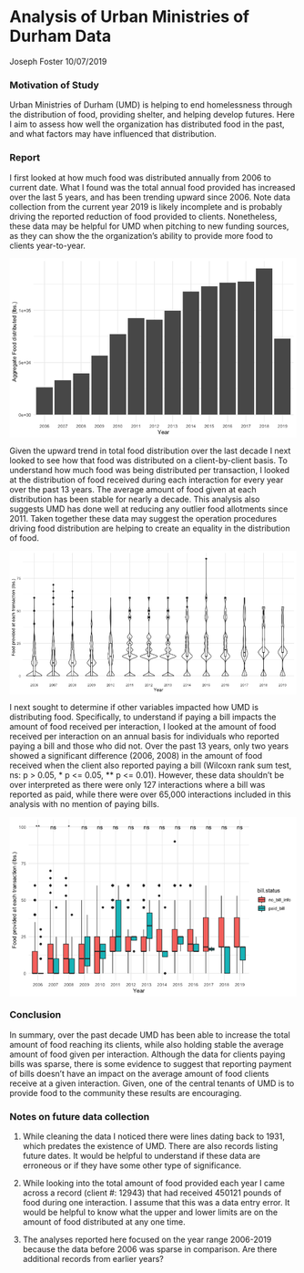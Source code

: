 Analysis of Urban Ministries of Durham Data
================
Joseph Foster
10/07/2019

### Motivation of Study

Urban Ministries of Durham (UMD) is helping to end homelessness through
the distribution of food, providing shelter, and helping develop
futures. Here I aim to assess how well the organization has distributed
food in the past, and what factors may have influenced that
distribution.

### Report

I first looked at how much food was distributed annually from 2006 to
current date. What I found was the total annual food provided has
increased over the last 5 years, and has been trending upward since
2006. Note data collection from the current year 2019 is likely
incomplete and is probably driving the reported reduction of food
provided to clients. Nonetheless, these data may be helpful for UMD when
pitching to new funding sources, as they can show the the organization’s
ability to provide more food to clients
year-to-year.

<img src="project_1_files/figure-gfm/fig1-1.png" style="display: block; margin: auto;" />

Given the upward trend in total food distribution over the last decade I
next looked to see how that food was distributed on a client-by-client
basis. To understand how much food was being distributed per
transaction, I looked at the distribution of food received during each
interaction for every year over the past 13 years. The average amount of
food given at each distribution has been stable for nearly a decade.
This analysis also suggests UMD has done well at reducing any outlier
food allotments since 2011. Taken together these data may suggest the
operation procedures driving food distribution are helping to create an
equality in the distribution of
food.

<img src="project_1_files/figure-gfm/fig2-1.png" style="display: block; margin: auto;" />

I next sought to determine if other variables impacted how UMD is
distributing food. Specifically, to understand if paying a bill impacts
the amount of food received per interaction, I looked at the amount of
food received per interaction on an annual basis for individuals who
reported paying a bill and those who did not. Over the past 13 years,
only two years showed a significant difference (2006, 2008) in the
amount of food received when the client also reported paying a bill
(Wilcoxn rank sum test, ns: p \> 0.05, \* p \<= 0.05, \*\* p \<= 0.01).
However, these data shouldn’t be over interpreted as there were only 127
interactions where a bill was reported as paid, while there were over
65,000 interactions included in this analysis with no mention of paying
bills.

<img src="project_1_files/figure-gfm/fig-1.png" style="display: block; margin: auto;" />

### Conclusion

In summary, over the past decade UMD has been able to increase the total
amount of food reaching its clients, while also holding stable the
average amount of food given per interaction. Although the data for
clients paying bills was sparse, there is some evidence to suggest that
reporting payment of bills doesn’t have an impact on the average amount
of food clients receive at a given interaction. Given, one of the
central tenants of UMD is to provide food to the community these results
are encouraging.

### Notes on future data collection

1.  While cleaning the data I noticed there were lines dating back to
    1931, which predates the existence of UMD. There are also records
    listing future dates. It would be helpful to understand if these
    data are erroneous or if they have some other type of significance.

2.  While looking into the total amount of food provided each year I
    came across a record (client \#: 12943) that had received 450121
    pounds of food during one interaction. I assume that this was a data
    entry error. It would be helpful to know what the upper and lower
    limits are on the amount of food distributed at any one time.

3.  The analyses reported here focused on the year range 2006-2019
    because the data before 2006 was sparse in comparison. Are there
    additional records from earlier years?
